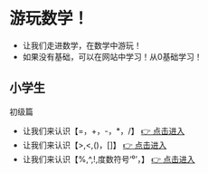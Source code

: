 # 游玩数学！
- 让我们走进数学，在数学中游玩！
- 如果没有基础，可以在网站中学习！从0基础学习！
## 小学生
初级篇
- 让我们来认识【=，+，-，*，/】 [ 👉 点击进入]()
- 让我们来认识【>,<,()，[]】 [ 👉 点击进入]()
- 让我们来认识【%,^,!,度数符号‘⁰’，】 [ 👉 点击进入]()
